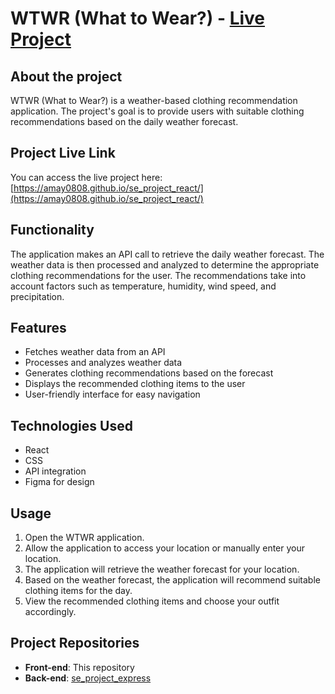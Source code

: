 # WTWR (What to Wear?) - [Live Project](https://amay0808.github.io/se_project_react/)

## About the project

WTWR (What to Wear?) is a weather-based clothing recommendation application. The project's goal is to provide users with suitable clothing recommendations based on the daily weather forecast.

## Project Live Link

You can access the live project here: [https://amay0808.github.io/se_project_react/](https://amay0808.github.io/se_project_react/)

## Functionality

The application makes an API call to retrieve the daily weather forecast. The weather data is then processed and analyzed to determine the appropriate clothing recommendations for the user. The recommendations take into account factors such as temperature, humidity, wind speed, and precipitation.

## Features

- Fetches weather data from an API
- Processes and analyzes weather data
- Generates clothing recommendations based on the forecast
- Displays the recommended clothing items to the user
- User-friendly interface for easy navigation

## Technologies Used

- React
- CSS
- API integration
- Figma for design

## Usage

1. Open the WTWR application.
2. Allow the application to access your location or manually enter your location.
3. The application will retrieve the weather forecast for your location.
4. Based on the weather forecast, the application will recommend suitable clothing items for the day.
5. View the recommended clothing items and choose your outfit accordingly.

## Project Repositories

- **Front-end**: This repository
- **Back-end**: [se_project_express](https://github.com/amay0808/se_project_express.git)
